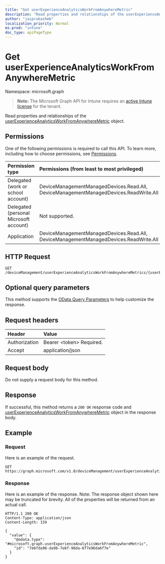 ```yaml
---
title: "Get userExperienceAnalyticsWorkFromAnywhereMetric"
description: "Read properties and relationships of the userExperienceAnalyticsWorkFromAnywhereMetric object."
author: "jaiprakashmb"
localization_priority: Normal
ms.prod: "intune"
doc_type: apiPageType
---
```


# Get userExperienceAnalyticsWorkFromAnywhereMetric

Namespace: microsoft.graph

> **Note:** The Microsoft Graph API for Intune requires an [active Intune license](https://go.microsoft.com/fwlink/?linkid=839381) for the tenant.

Read properties and relationships of the [userExperienceAnalyticsWorkFromAnywhereMetric](../resources/intune-devices-userexperienceanalyticsworkfromanywheremetric.md) object.

## Permissions
One of the following permissions is required to call this API. To learn more, including how to choose permissions, see [Permissions](/graph/permissions-reference).

|Permission type|Permissions (from least to most privileged)|
|:---|:---|
|Delegated (work or school account)|DeviceManagementManagedDevices.Read.All, DeviceManagementManagedDevices.ReadWrite.All|
|Delegated (personal Microsoft account)|Not supported.|
|Application|DeviceManagementManagedDevices.Read.All, DeviceManagementManagedDevices.ReadWrite.All|

## HTTP Request
<!-- {
  "blockType": "ignored"
}
-->
``` http
GET /deviceManagement/userExperienceAnalyticsWorkFromAnywhereMetrics/{userExperienceAnalyticsWorkFromAnywhereMetricId}
```

## Optional query parameters
This method supports the [OData Query Parameters](/graph/query-parameters) to help customize the response.

## Request headers
|Header|Value|
|:---|:---|
|Authorization|Bearer &lt;token&gt; Required.|
|Accept|application/json|

## Request body
Do not supply a request body for this method.

## Response
If successful, this method returns a `200 OK` response code and [userExperienceAnalyticsWorkFromAnywhereMetric](../resources/intune-devices-userexperienceanalyticsworkfromanywheremetric.md) object in the response body.

## Example

### Request
Here is an example of the request.
``` http
GET https://graph.microsoft.com/v1.0/deviceManagement/userExperienceAnalyticsWorkFromAnywhereMetrics/{userExperienceAnalyticsWorkFromAnywhereMetricId}
```

### Response
Here is an example of the response. Note: The response object shown here may be truncated for brevity. All of the properties will be returned from an actual call.
``` http
HTTP/1.1 200 OK
Content-Type: application/json
Content-Length: 159

{
  "value": {
    "@odata.type": "#microsoft.graph.userExperienceAnalyticsWorkFromAnywhereMetric",
    "id": "7e6fda96-da96-7e6f-96da-6f7e96da6f7e"
  }
}
```
